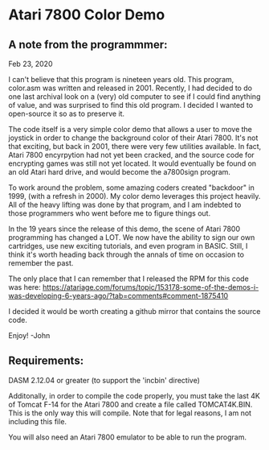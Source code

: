 # Atari 7800 Color Demo

## A note from the programmmer:

Feb 23, 2020

I can't believe that this program is nineteen years old.  This program, color.asm was written and released in 2001.
Recently, I had decided to do one last archival look on a (very) old computer to see if I could find anything of value,
and was surprised to find this old program.  I decided I wanted to open-source it so as to preserve it.

The code itself is a very simple color demo that allows a user to move the joystick in order to change the background
color of their Atari 7800.  It's not that exciting, but back in 2001, there were very few utilities available.
In fact, Atari 7800 encyrpytion had not yet been cracked, and the source code for encrypting games was still not yet
located.  It would eventually be found on an old Atari hard drive, and would become the a7800sign program.

To work around the problem, some amazing coders created "backdoor" in 1999, (with a refresh in 2000).  My color demo
leverages this project heavily.  All of the heavy lifting was done by that program, and I am indebted to those programmers
who went before me to figure things out.

In the 19 years since the release of this demo, the scene of Atari 7800 programming has changed a LOT.
We now have the ability to sign our own cartridges, use new exciting tutorials, and even program in BASIC.
Still, I think it's worth heading back through the annals of time on occasion to remember the past.

The only place that I can remember that I released the RPM for this code was here:
https://atariage.com/forums/topic/153178-some-of-the-demos-i-was-developing-6-years-ago/?tab=comments#comment-1875410

I decided it would be worth creating a github mirror that contains the source code.

Enjoy!
  -John

## Requirements:

DASM 2.12.04 or greater (to support the 'incbin' directive)

Additonally, in order to compile the code properly, you must take the last 4K of Tomcat F-14 for the Atari 7800 and
create a file called TOMCAT4K.BIN.  This is the only way this will compile.  Note that for legal reasons, I am not including
this file.

You will also need an Atari 7800 emulator to be able to run the program.


